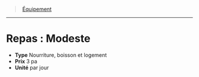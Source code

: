 ﻿---
!Equipment
Type: Nourriture, boisson et logement
Price: 3 pa
Unity: par jour
Id: equipment_hd.md#repas--modeste
ParentLink: equipment_hd.md#Équipement
Name: 'Repas : Modeste'
ParentName: Équipement
NameLevel: 1
---
> [Équipement](hd_equipment.md)

---

# Repas : Modeste

- **Type** Nourriture, boisson et logement
- **Prix** 3 pa
- **Unité** par jour

